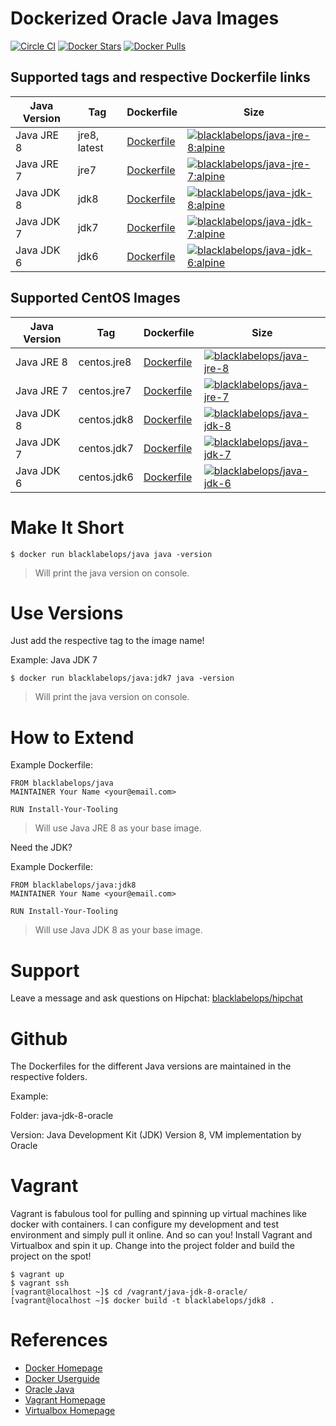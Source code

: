 # Dockerized Oracle Java Images

[![Circle CI](https://circleci.com/gh/blacklabelops/java/tree/master.svg?style=shield)](https://circleci.com/gh/blacklabelops/java/tree/master) [![Docker Stars](https://img.shields.io/docker/stars/blacklabelops/java.svg)](https://hub.docker.com/r/blacklabelops/java/) [![Docker Pulls](https://img.shields.io/docker/pulls/blacklabelops/java.svg)](https://hub.docker.com/r/blacklabelops/java/)

## Supported tags and respective Dockerfile links

| Java Version | Tag | Dockerfile | Size |
|-|-|-|-|
| Java JRE 8 | jre8, latest | [Dockerfile](https://github.com/blacklabelops/java/blob/master/java-jre-8-oracle-alpine/Dockerfile) | [![blacklabelops/java-jre-8:alpine](https://badge.imagelayers.io/blacklabelops/java-jre-8:alpine.svg)](https://imagelayers.io/?images=blacklabelops/java-jre-8:alpine 'blacklabelops/java-jre-8:alpine') |
| Java JRE 7 | jre7 | [Dockerfile](https://github.com/blacklabelops/java/blob/master/java-jre-7-oracle-alpine/Dockerfile) | [![blacklabelops/java-jre-7:alpine](https://badge.imagelayers.io/blacklabelops/java-jre-7:alpine.svg)](https://imagelayers.io/?images=blacklabelops/java-jre-7:alpine 'blacklabelops/java-jre-7:alpine') |
| Java JDK 8 | jdk8 | [Dockerfile](https://github.com/blacklabelops/java/blob/master/java-jdk-8-oracle-alpine/Dockerfile) | [![blacklabelops/java-jdk-8:alpine](https://badge.imagelayers.io/blacklabelops/java-jdk-8:alpine.svg)](https://imagelayers.io/?images=blacklabelops/java-jdk-8:alpine 'blacklabelops/java-jdk-8:alpine') |
| Java JDK 7 | jdk7 | [Dockerfile](https://github.com/blacklabelops/java/blob/master/java-jdk-7-oracle-alpine/Dockerfile) | [![blacklabelops/java-jdk-7:alpine](https://badge.imagelayers.io/blacklabelops/java-jdk-7:alpine.svg)](https://imagelayers.io/?images=blacklabelops/java-jdk-7:alpine 'blacklabelops/java-jdk-7:alpine') |
| Java JDK 6 | jdk6 | [Dockerfile](https://github.com/blacklabelops/java/blob/master/java-jdk-6-oracle-alpine/Dockerfile) | [![blacklabelops/java-jdk-6:alpine](https://badge.imagelayers.io/blacklabelops/java-jdk-6:alpine.svg)](https://imagelayers.io/?images=blacklabelops/java-jdk-6:alpine 'blacklabelops/java-jdk-6:alpine') |

## Supported CentOS Images

| Java Version | Tag | Dockerfile | Size |
|-|-|-|-|
| Java JRE 8 | centos.jre8 | [Dockerfile](https://github.com/blacklabelops/java/blob/master/java-jre-8-oracle/Dockerfile) | [![blacklabelops/java-jre-8](https://badge.imagelayers.io/blacklabelops/java-jre-8.svg)](https://imagelayers.io/?images=blacklabelops/java-jre-8 'blacklabelops/java-jre-8') |
| Java JRE 7 | centos.jre7 | [Dockerfile](https://github.com/blacklabelops/java/blob/master/java-jre-7-oracle/Dockerfile) | [![blacklabelops/java-jre-7](https://badge.imagelayers.io/blacklabelops/java-jre-7.svg)](https://imagelayers.io/?images=blacklabelops/java-jre-7 'blacklabelops/java-jre-7') |
| Java JDK 8 | centos.jdk8 | [Dockerfile](https://github.com/blacklabelops/java/blob/master/java-jdk-8-oracle/Dockerfile) | [![blacklabelops/java-jdk-8](https://badge.imagelayers.io/blacklabelops/java-jdk-8.svg)](https://imagelayers.io/?images=blacklabelops/java-jdk-8 'blacklabelops/java-jdk-8') |
| Java JDK 7 | centos.jdk7 | [Dockerfile](https://github.com/blacklabelops/java/blob/master/java-jdk-7-oracle/Dockerfile) | [![blacklabelops/java-jdk-7](https://badge.imagelayers.io/blacklabelops/java-jdk-7.svg)](https://imagelayers.io/?images=blacklabelops/java-jdk-7 'blacklabelops/java-jdk-7') |
| Java JDK 6 | centos.jdk6 | [Dockerfile](https://github.com/blacklabelops/java/blob/master/java-jdk-6-oracle/Dockerfile) | [![blacklabelops/java-jdk-6](https://badge.imagelayers.io/blacklabelops/java-jdk-6.svg)](https://imagelayers.io/?images=blacklabelops/java-jdk-6 'blacklabelops/java-jdk-6') |

# Make It Short

~~~~
$ docker run blacklabelops/java java -version
~~~~

> Will print the java version on console.

# Use Versions

Just add the respective tag to the image name!

Example: Java JDK 7

~~~~
$ docker run blacklabelops/java:jdk7 java -version
~~~~

> Will print the java version on console.

# How to Extend

Example Dockerfile:

~~~~
FROM blacklabelops/java
MAINTAINER Your Name <your@email.com>

RUN Install-Your-Tooling
~~~~

> Will use Java JRE 8 as your base image.

Need the JDK?

Example Dockerfile:

~~~~
FROM blacklabelops/java:jdk8
MAINTAINER Your Name <your@email.com>

RUN Install-Your-Tooling
~~~~

> Will use Java JDK 8 as your base image.

# Support

Leave a message and ask questions on Hipchat: [blacklabelops/hipchat](https://www.hipchat.com/geogBFvEM)

# Github

The Dockerfiles for the different Java versions are maintained in the respective folders.

Example:

Folder: java-jdk-8-oracle

Version: Java Development Kit (JDK) Version 8, VM implementation by Oracle

# Vagrant

Vagrant is fabulous tool for pulling and spinning up virtual machines like docker with containers. I can configure my development and test environment and simply pull it online. And so can you! Install Vagrant and Virtualbox and spin it up. Change into the project folder and build the project on the spot!

~~~~
$ vagrant up
$ vagrant ssh
[vagrant@localhost ~]$ cd /vagrant/java-jdk-8-oracle/
[vagrant@localhost ~]$ docker build -t blacklabelops/jdk8 .
~~~~

# References

* [Docker Homepage](https://www.docker.com/)
* [Docker Userguide](https://docs.docker.com/userguide/)
* [Oracle Java](https://java.com/de/download/)
* [Vagrant Homepage](https://www.vagrantup.com/)
* [Virtualbox Homepage](https://www.virtualbox.org/)
